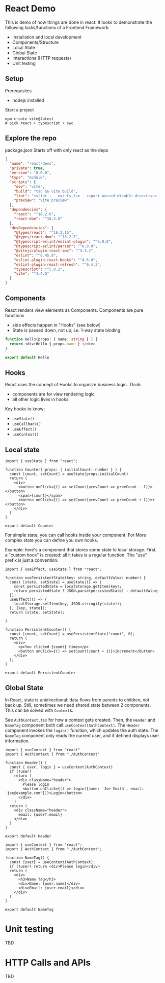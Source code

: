 # React Demo

This is demo of how things are done in react. 
It looks to demonstrate the following tasks/functions of a Frontend Framework:

- Installation and local development 
- Components/Structure 
- Local State 
- Global State 
- Interactions (HTTP requests)
- Unit testing

## Setup 

Prerequisites
- nodejs installed 

Start a project 
```
npm create vite@latest
# pick react + typescript + swc 
```

## Explore the repo 

package.json 
Starts off with only react as the deps 

```json 
{
  "name": "react-demo",
  "private": true,
  "version": "0.0.0",
  "type": "module",
  "scripts": {
    "dev": "vite",
    "build": "tsc && vite build",
    "lint": "eslint . --ext ts,tsx --report-unused-disable-directives --max-warnings 0",
    "preview": "vite preview"
  },
  "dependencies": {
    "react": "^18.2.0",
    "react-dom": "^18.2.0"
  },
  "devDependencies": {
    "@types/react": "^18.2.15",
    "@types/react-dom": "^18.2.7",
    "@typescript-eslint/eslint-plugin": "^6.0.0",
    "@typescript-eslint/parser": "^6.0.0",
    "@vitejs/plugin-react-swc": "^3.3.2",
    "eslint": "^8.45.0",
    "eslint-plugin-react-hooks": "^4.6.0",
    "eslint-plugin-react-refresh": "^0.4.3",
    "typescript": "^5.0.2",
    "vite": "^4.4.5"
  }
}
```

## Components 

React renders view elements as Components. 
Components are pure functions 
- side effects happen in "Hooks" (see below)
- State is passed down, not up; i.e. 1-way state binding 


```typescript 
function Hello(props: { name: string } ) {
  return <div>Hello { props.name } </div>
}

export default Hello
```

## Hooks 

React uses the concept of Hooks to organize business logic. 
Think:
- components are for view rendering logic
- all other logic lives in hooks 

Key hooks to know:
- `useState()`
- `useCallback()`
- `useEffect()`
- `useContext()`

## Local state

```tsx 
import { useState } from "react";

function Counter( props: { initialCount: number } ) {
  const [count, setCount] = useState(props.initialCount)
  return (
    <div>
      <button onClick={() => setCount(prevCount => prevCount - 1)}>-</button>
      <span>{count}</span>
      <button onClick={() => setCount(prevCount => prevCount + 1)}>+</button>
    </div>
  )
}

export default Counter
```

For simple state, you can call hooks inside your component. 
For More complex state you can define you own hooks. 

Example: here's a component that stores some state to local storage. 
First, a "custom hook" is created: all it takes is a regular function. 
The "use" prefix is just a convention. 

```tsx
import { useEffect, useState } from "react";

function usePersistentState(key: string, defaultValue: number) {
  const [state, setState] = useState(() => {
    const persistedState = localStorage.getItem(key);
    return persistedState ? JSON.parse(persistedState) : defaultValue;
  });
  useEffect(() => {
    localStorage.setItem(key, JSON.stringify(state));
  }, [key, state]);
  return [state, setState];

}

function PersistentCounter() {
  const [count, setCount] = usePersistentState("count", 0);
  return (
    <div>
      <p>You clicked {count} times</p>
      <button onClick={() => setCount(count + 1)}>Increment</button>
    </div>
  );
}

export default PersistentCounter
```

## Global State

In React, state is unidirectional: data flows from parents to children, not back up. 
Still, sometimes we need shared state between 2 components. This can be solved with `Context`s. 

See `AuthContext.tsx` for how a context gets created. 
Then, the `Header` and `NameTag` component both call `useContext(AuthContext)`. 
The `Header` component invokes the `login()` function, which updates the auth state. 
The `NameTag` component only reads the current user, and if defined displays user information. 

```tsx 
import { useContext } from "react"
import { AuthContext } from "./AuthContext"

function Header() {
  const { user, login } = useContext(AuthContext)
  if (!user) 
    return (
      <div className="header">
        Please login
        <button onClick={() => login({name: 'Joe Smith', email: 'joe@example.com'})}>Login</button>
      </div>
    )
  return (
    <div className="header">
      email: {user?.email}
    </div>
  )
}

export default Header
```

```tsx 
import { useContext } from "react";
import { AuthContext } from "./AuthContext";

function NameTag() {
  const {user} = useContext(AuthContext);
  if (!user) return <div>Please login</div>
  return (
    <div>
      <h3>Name Tag</h3>
      <div>Name: {user.name}</div>
      <div>Email: {user.email}</div>
    </div>
  )
}

export default NameTag
```

# Unit testing 

TBD 

# HTTP Calls and APIs 

TBD 